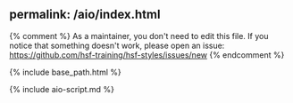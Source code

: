 permalink: /aio/index.html
---

{% comment %}
As a maintainer, you don't need to edit this file.
If you notice that something doesn't work, please
open an issue: https://github.com/hsf-training/hsf-styles/issues/new
{% endcomment %}

{% include base_path.html %}

{% include aio-script.md %}

